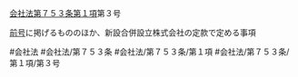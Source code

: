 [会社法第７５３条第１項](会社法＿＿＿＿第７５３条第１項)第３号

[前号](会社法＿＿＿＿第７５３条第１項第２号)に掲げるもののほか、新設合併設立株式会社の定款で定める事項


#会社法
#会社法/第７５３条
#会社法/第７５３条/第１項
#会社法/第７５３条/第１項/第３号
